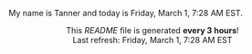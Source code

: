 My name is Tanner and today is Friday, March 1, 7:28 AM EST.

<p align="center">This <i>README</i> file is generated <b>every 3 hours</b>!</br>Last refresh: Friday, March 1, 7:28 AM EST<br /></p>
